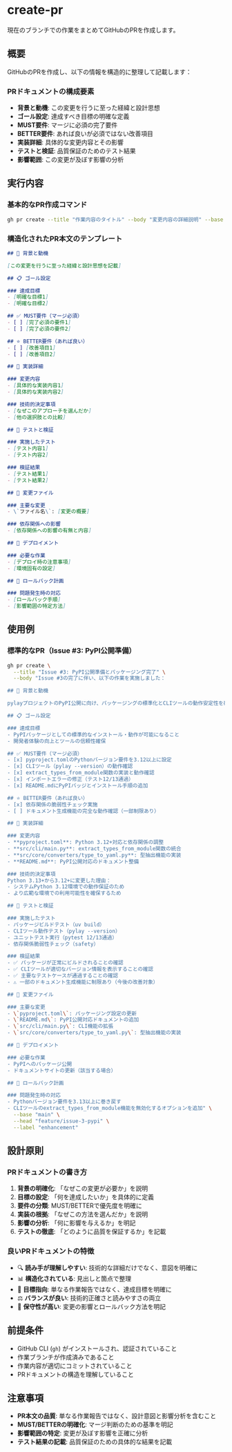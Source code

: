 # create-pr

現在のブランチでの作業をまとめてGitHubのPRを作成します。

## 概要

GitHubのPRを作成し、以下の情報を構造的に整理して記載します：

### PRドキュメントの構成要素
- **背景と動機**: この変更を行うに至った経緯と設計思想
- **ゴール設定**: 達成すべき目標の明確な定義
- **MUST要件**: マージに必須の完了要件
- **BETTER要件**: あれば良いが必須ではない改善項目
- **実装詳細**: 具体的な変更内容とその影響
- **テストと検証**: 品質保証のためのテスト結果
- **影響範囲**: この変更が及ぼす影響の分析

## 実行内容

### 基本的なPR作成コマンド
```bash
gh pr create --title "作業内容のタイトル" --body "変更内容の詳細説明" --base "main" --head "$(git branch --show-current)"
```

### 構造化されたPR本文のテンプレート
```markdown
## 🎯 背景と動機

[この変更を行うに至った経緯と設計思想を記載]

## 📋 ゴール設定

### 達成目標
- [明確な目標1]
- [明確な目標2]

## ✅ MUST要件（マージ必須）
- [ ] [完了必須の要件1]
- [ ] [完了必須の要件2]

## ⭐ BETTER要件（あれば良い）
- [ ] [改善項目1]
- [ ] [改善項目2]

## 🔧 実装詳細

### 変更内容
- [具体的な実装内容1]
- [具体的な実装内容2]

### 技術的決定事項
- [なぜこのアプローチを選んだか]
- [他の選択肢との比較]

## 🧪 テストと検証

### 実施したテスト
- [テスト内容1]
- [テスト内容2]

### 検証結果
- [テスト結果1]
- [テスト結果2]

## 📁 変更ファイル

### 主要な変更
- \`ファイル名\`: [変更の概要]

### 依存関係への影響
- [依存関係への影響の有無と内容]

## 🚀 デプロイメント

### 必要な作業
- [デプロイ時の注意事項]
- [環境固有の設定]

## 🔄 ロールバック計画

### 問題発生時の対応
- [ロールバック手順]
- [影響範囲の特定方法]
```

## 使用例

### 標準的なPR（Issue #3: PyPI公開準備）
```bash
gh pr create \
  --title "Issue #3: PyPI公開準備とパッケージング完了" \
  --body "Issue #3の完了に伴い、以下の作業を実施しました：

## 🎯 背景と動機

pylayプロジェクトのPyPI公開に向け、パッケージングの標準化とCLIツールの動作安定性を確保する必要がありました。開発環境での依存関係管理から本番環境でのパッケージ配布への移行をスムーズに行うため、以下の観点から実装を行いました。

## 📋 ゴール設定

### 達成目標
- PyPIパッケージとしての標準的なインストール・動作が可能になること
- 開発者体験の向上とツールの信頼性確保

## ✅ MUST要件（マージ必須）
- [x] pyproject.tomlのPythonバージョン要件を3.12以上に設定
- [x] CLIツール（pylay --version）の動作確認
- [x] extract_types_from_module関数の実装と動作確認
- [x] インポートエラーの修正（テスト12/13通過）
- [x] README.mdにPyPIバッジとインストール手順の追加

## ⭐ BETTER要件（あれば良い）
- [x] 依存関係の脆弱性チェック実施
- [ ] ドキュメント生成機能の完全な動作確認（一部制限あり）

## 🔧 実装詳細

### 変更内容
- **pyproject.toml**: Python 3.12+対応と依存関係の調整
- **src/cli/main.py**: extract_types_from_module関数の統合
- **src/core/converters/type_to_yaml.py**: 型抽出機能の実装
- **README.md**: PyPI公開対応のドキュメント整備

### 技術的決定事項
Python 3.13+から3.12+に変更した理由：
- システムPython 3.12環境での動作保証のため
- より広範な環境での利用可能性を確保するため

## 🧪 テストと検証

### 実施したテスト
- パッケージビルドテスト（uv build）
- CLIツール動作テスト（pylay --version）
- ユニットテスト実行（pytest 12/13通過）
- 依存関係脆弱性チェック（safety）

### 検証結果
- ✅ パッケージが正常にビルドされることの確認
- ✅ CLIツールが適切なバージョン情報を表示することの確認
- ✅ 主要なテストケースが通過することの確認
- ⚠️ 一部のドキュメント生成機能に制限あり（今後の改善対象）

## 📁 変更ファイル

### 主要な変更
- \`pyproject.toml\`: パッケージング設定の更新
- \`README.md\`: PyPI公開対応ドキュメントの追加
- \`src/cli/main.py\`: CLI機能の拡張
- \`src/core/converters/type_to_yaml.py\`: 型抽出機能の実装

## 🚀 デプロイメント

### 必要な作業
- PyPIへのパッケージ公開
- ドキュメントサイトの更新（該当する場合）

## 🔄 ロールバック計画

### 問題発生時の対応
- Pythonバージョン要件を3.13以上に巻き戻す
- CLIツールのextract_types_from_module機能を無効化するオプションを追加" \
  --base "main" \
  --head "feature/issue-3-pypi" \
  --label "enhancement"
```

## 設計原則

### PRドキュメントの書き方
1. **背景の明確化**: 「なぜこの変更が必要か」を説明
2. **目標の設定**: 「何を達成したいか」を具体的に定義
3. **要件の分類**: MUST/BETTERで優先度を明確に
4. **実装の根拠**: 「なぜこの方法を選んだか」を説明
5. **影響の分析**: 「何に影響を与えるか」を明記
6. **テストの徹底**: 「どのように品質を保証するか」を記載

### 良いPRドキュメントの特徴
- 🔍 **読み手が理解しやすい**: 技術的な詳細だけでなく、意図を明確に
- 📊 **構造化されている**: 見出しと箇点で整理
- 🎯 **目標指向**: 単なる作業報告ではなく、達成目標を明確に
- ⚖️ **バランスが良い**: 技術的正確さと読みやすさの両立
- 🔄 **保守性が高い**: 変更の影響とロールバック方法を明記

## 前提条件

- GitHub CLI (`gh`) がインストールされ、認証されていること
- 作業ブランチが作成済みであること
- 作業内容が適切にコミットされていること
- PRドキュメントの構造を理解していること

## 注意事項

- **PR本文の品質**: 単なる作業報告ではなく、設計意図と影響分析を含むこと
- **MUST/BETTERの明確化**: マージ判断のための基準を明記
- **影響範囲の特定**: 変更が及ぼす影響を正確に分析
- **テスト結果の記載**: 品質保証のための具体的な結果を記載
